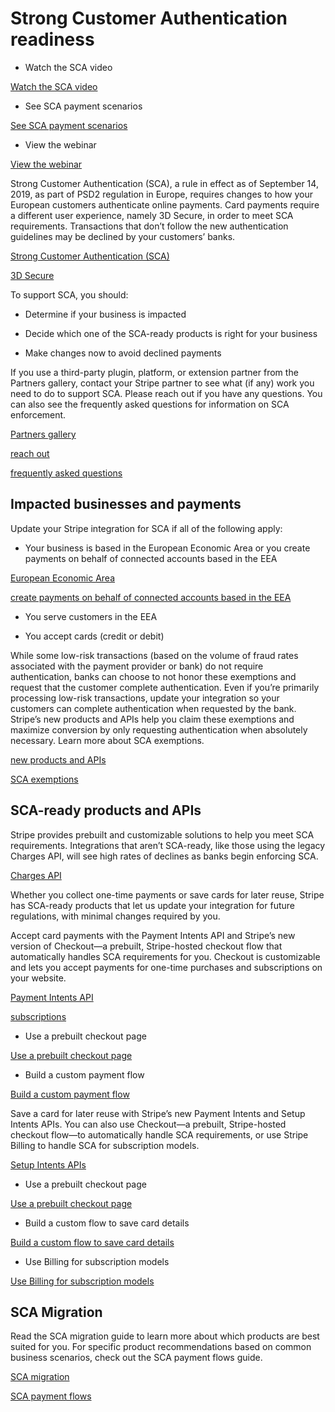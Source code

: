 # Strong Customer Authentication readiness

- Watch the SCA video

[Watch the SCA video](https://stripe.com/payments/strong-customer-authentication)

- See SCA payment scenarios

[See SCA payment scenarios](https://stripe.com/guides/sca-payment-flows)

- View the webinar

[View the webinar](https://go.stripe.global/sca-webinar.html)

Strong Customer Authentication (SCA), a rule in effect as of September 14, 2019, as part of PSD2 regulation in Europe, requires changes to how your European customers authenticate online payments. Card payments require a different user experience, namely 3D Secure, in order to meet SCA requirements. Transactions that don’t follow the new authentication guidelines may be declined by your customers’ banks.

[Strong Customer Authentication (SCA)](https://stripe.com/guides/strong-customer-authentication)

[3D Secure](/payments/3d-secure)

To support SCA, you should:

- Determine if your business is impacted

- Decide which one of the SCA-ready products is right for your business

- Make changes now to avoid declined payments

If you use a third-party plugin, platform, or extension partner from the Partners gallery, contact your Stripe partner to see what (if any) work you need to do to support SCA. Please reach out if you have any questions. You can also see the frequently asked questions for information on SCA enforcement.

[Partners gallery](https://stripe.partners)

[reach out](https://support.stripe.com/contact)

[frequently asked questions](/strong-customer-authentication/sca-enforcement)

## Impacted businesses and payments

Update your Stripe integration for SCA if all of the following apply:

- Your business is based in the European Economic Area or you create payments on behalf of connected accounts based in the EEA

[European Economic Area](https://en.wikipedia.org/wiki/European_Economic_Area)

[create payments on behalf of connected accounts based in the EEA](/strong-customer-authentication/connect-platforms)

- You serve customers in the EEA

- You accept cards (credit or debit)

While some low-risk transactions (based on the volume of fraud rates associated with the payment provider or bank) do not require authentication, banks can choose to not honor these exemptions and request that the customer complete authentication. Even if you’re primarily processing low-risk transactions, update your integration so your customers can complete authentication when requested by the bank. Stripe’s new products and APIs help you claim these exemptions and maximize conversion by only requesting authentication when absolutely necessary. Learn more about SCA exemptions.

[new products and APIs](#preparing)

[SCA exemptions](https://stripe.com/guides/strong-customer-authentication#exemptions-to-strong-customer-authentication)

## SCA-ready products and APIs

Stripe provides prebuilt and customizable solutions to help you meet SCA requirements. Integrations that aren’t SCA-ready, like those using the legacy Charges API, will see high rates of declines as banks begin enforcing SCA.

[Charges API](/payments/charges-api)

Whether you collect one-time payments or save cards for later reuse, Stripe has SCA-ready products that let us update your integration for future regulations, with minimal changes required by you.

Accept card payments with the Payment Intents API and Stripe’s new version of Checkout—a prebuilt, Stripe-hosted checkout flow that automatically handles SCA requirements for you. Checkout is customizable and lets you accept payments for one-time purchases and subscriptions on your website.

[Payment Intents API](/payments/payment-intents)

[subscriptions](/billing/subscriptions/creating)

- Use a prebuilt checkout page

[Use a prebuilt checkout page](/payments/accept-a-payment?integration=checkout)

- Build a custom payment flow

[Build a custom payment flow](/payments/accept-a-payment?integration=elements)

Save a card for later reuse with Stripe’s new Payment Intents and Setup Intents APIs. You can also use Checkout—a prebuilt, Stripe-hosted checkout flow—to automatically handle SCA requirements, or use Stripe Billing to handle SCA for subscription models.

[Setup Intents APIs](/api/setup_intents)

- Use a prebuilt checkout page

[Use a prebuilt checkout page](/payments/save-and-reuse?platform=checkout)

- Build a custom flow to save card details

[Build a custom flow to save card details](/payments/save-and-reuse)

- Use Billing for subscription models

[Use Billing for subscription models](/billing/migration/strong-customer-authentication)

## SCA Migration

Read the SCA migration guide to learn more about which products are best suited for you. For specific product recommendations based on common business scenarios, check out the SCA payment flows guide.

[SCA migration](/strong-customer-authentication/migration)

[SCA payment flows](https://stripe.com/guides/sca-payment-flows)
